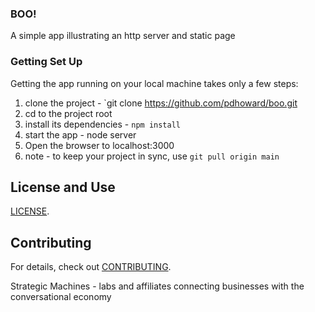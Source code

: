 
### BOO!

A simple app illustrating an http server and static page

### Getting Set Up

Getting the app running on your local machine takes only a few steps:

1. clone the project - `git clone https://github.com/pdhoward/boo.git
2. cd to the project root
3. install its dependencies - `npm install`
4. start the app - node server
5. Open the browser to localhost:3000
6. note - to keep your project in sync, use `git pull origin main`

## License and Use
 [LICENSE](LICENSE.txt).

## Contributing

For details, check out [CONTRIBUTING](.github/CONTRIBUTING.md).



Strategic Machines -  labs and affiliates
connecting businesses with the conversational economy
